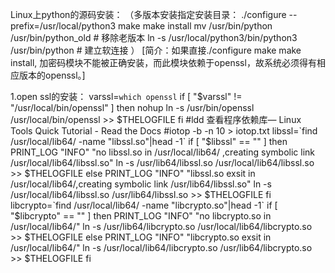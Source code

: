 Linux上python的源码安装：
（多版本安装指定安装目录：
./configure --prefix=/usr/local/python3
 make
 make install
 mv /usr/bin/python /usr/bin/python_old   # 移除老版本
 ln -s /usr/local/python3/bin/python3 /usr/bin/python # 建立软连接
 ）
[简介：如果直接./configure make make install, 加密码模块不能被正确安装，而此模块依赖于openssl，故系统必须得有相应版本的openssl。]

1.open ssl的安装：
varssl=`which openssl`
	if [ "$varssl" != "/usr/local/bin/openssl" ]
	then
		nohup ln -s  /usr/bin/openssl /usr/local/bin/openssl >> $THELOGFILE
	fi
	#ldd 查看程序依赖库— Linux Tools Quick Tutorial - Read the Docs
	#iotop -b -n 10 > iotop.txt
	libssl=`find /usr/local/lib64/ -name "libssl.so"|head -1`
	if [ "$libssl" == "" ]
	then	
		PRINT_LOG "INFO" "no libssl.so in /usr/local/lib64/ ,creating symbolic link /usr/local/lib64/libssl.so"
		ln -s  /usr/lib64/libssl.so /usr/local/lib64/libssl.so >> $THELOGFILE
	else
		PRINT_LOG "INFO" "libssl.so exsit in /usr/local/lib64/,creating symbolic link /usr/lib64/libssl.so"
		ln -s  /usr/local/lib64/libssl.so /usr/lib64/libssl.so >> $THELOGFILE
	fi
	libcrypto=`find /usr/local/lib64/ -name "libcrypto.so"|head -1`
	if [ "$libcrypto" == "" ]
	then
		PRINT_LOG "INFO" "no libcrypto.so in /usr/local/lib64/"
		ln -s  /usr/lib64/libcrypto.so /usr/local/lib64/libcrypto.so >> $THELOGFILE
	else
		PRINT_LOG "INFO" "libcrypto.so exsit in /usr/local/lib64/"
		ln -s  /usr/local/lib64/libcrypto.so /usr/lib64/libcrypto.so >> $THELOGFILE
	fi
